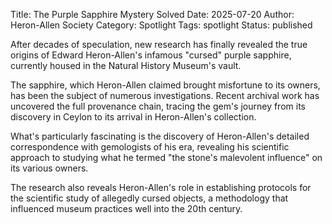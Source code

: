 Title: The Purple Sapphire Mystery Solved
Date: 2025-07-20
Author: Heron-Allen Society
Category: Spotlight
Tags: spotlight
Status: published

After decades of speculation, new research has finally revealed the true origins of Edward Heron-Allen's infamous "cursed" purple sapphire, currently housed in the Natural History Museum's vault.

The sapphire, which Heron-Allen claimed brought misfortune to its owners, has been the subject of numerous investigations. Recent archival work has uncovered the full provenance chain, tracing the gem's journey from its discovery in Ceylon to its arrival in Heron-Allen's collection.

What's particularly fascinating is the discovery of Heron-Allen's detailed correspondence with gemologists of his era, revealing his scientific approach to studying what he termed "the stone's malevolent influence" on its various owners.

The research also reveals Heron-Allen's role in establishing protocols for the scientific study of allegedly cursed objects, a methodology that influenced museum practices well into the 20th century.
